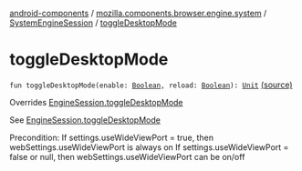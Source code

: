 [android-components](../../index.md) / [mozilla.components.browser.engine.system](../index.md) / [SystemEngineSession](index.md) / [toggleDesktopMode](./toggle-desktop-mode.md)

# toggleDesktopMode

`fun toggleDesktopMode(enable: `[`Boolean`](https://kotlinlang.org/api/latest/jvm/stdlib/kotlin/-boolean/index.html)`, reload: `[`Boolean`](https://kotlinlang.org/api/latest/jvm/stdlib/kotlin/-boolean/index.html)`): `[`Unit`](https://kotlinlang.org/api/latest/jvm/stdlib/kotlin/-unit/index.html) [(source)](https://github.com/mozilla-mobile/android-components/blob/master/components/browser/engine-system/src/main/java/mozilla/components/browser/engine/system/SystemEngineSession.kt#L359)

Overrides [EngineSession.toggleDesktopMode](../../mozilla.components.concept.engine/-engine-session/toggle-desktop-mode.md)

See [EngineSession.toggleDesktopMode](../../mozilla.components.concept.engine/-engine-session/toggle-desktop-mode.md)

Precondition:
If settings.useWideViewPort = true, then webSettings.useWideViewPort is always on
If settings.useWideViewPort = false or null, then webSettings.useWideViewPort can be on/off

